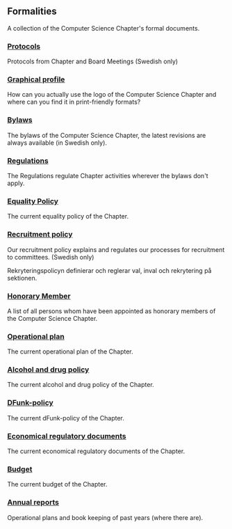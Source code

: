 Formalities
--------

A collection of the Computer Science Chapter's formal documents.

### [Protocols](/organisation/protokoll)

Protocols from Chapter and Board Meetings (Swedish only)

### [Graphical profile](/organisation/grafisk-profil)

How can you actually use the logo of the Computer Science Chapter and 
where can you find it in print-friendly formats?

### [Bylaws](https://styrdokument.datasektionen.se/stadgar)

The bylaws of the Computer Science Chapter, the latest revisions are 
always available (in Swedish only).

### [Regulations](https://styrdokument.datasektionen.se/reglemente)

The Regulations regulate Chapter activities wherever the bylaws don't apply.

### [Equality Policy](https://styrdokument.datasektionen.se/jamlikhetspolicy)

The current equality policy of the Chapter.

### [Recruitment policy](https://styrdokument.datasektionen.se/rekryteringspolicy)

Our recruitment policy explains and regulates our processes for recruitment to committees. (Swedish only)

Rekryteringspolicyn definierar och reglerar val, inval och rekrytering
på sektionen.

### [Honorary Member](/sektionen/hedersmedlem)

A list of all persons whom have been appointed as honorary members of the Computer Science Chapter.

### [Operational plan](/organisation/verksamhetsplan)

The current operational plan of the Chapter.

### [Alcohol and drug policy](https://styrdokument.datasektionen.se/alkoholpolicy)

The current alcohol and drug policy of the Chapter.

### [DFunk-policy](https://styrdokument.datasektionen.se/dfunkpolicy)

The current dFunk-policy of the Chapter.

### [Economical regulatory documents](https://styrdokument.datasektionen.se/ekonomiskt_styrdokument)

The current economical regulatory documents of the Chapter.

### [Budget](/organisation/budget)

The current budget of the Chapter.

### [Annual reports](/organisation/arsrapporter)

Operational plans and book keeping of past years (where there are).
